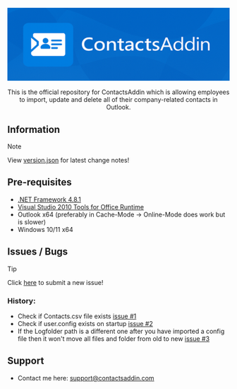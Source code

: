 <p align=center>
  <img src="Images/Banner_540x177.png" width=600/>
</p>

<p align=center>This is the official repository for ContactsAddin which is allowing employees to import, update and delete all of their company-related contacts in Outlook.</p>

## Information

> [!NOTE]
> View [version.json](https://github.com/kevrach1/ContactsAddin.Releases/blob/main/version.json) for latest change notes!

## Pre-requisites

+ [.NET Framework 4.8.1](https://dotnet.microsoft.com/en-us/download/dotnet-framework/net481)
+ [Visual Studio 2010 Tools for Office Runtime](https://www.microsoft.com/en-us/download/details.aspx?id=105522)
+ Outlook x64 (preferably in Cache-Mode -> Online-Mode does work but is slower)
+ Windows 10/11 x64

## Issues / Bugs

> [!TIP]
> Click [here](https://github.com/kevrach1/ContactsAddin.Releases/issues/new) to submit a new issue!

### History:
+ Check if Contacts.csv file exists [issue #1](https://github.com/kevrach1/ContactsAddin.Releases/issues/1)
+ Check if user.config exists on startup [issue #2](https://github.com/kevrach1/ContactsAddin.Releases/issues/2)
+ If the Logfolder path is a different one after you have imported a config file then it won't move all files and folder from old to new [issue #3](https://github.com/kevrach1/ContactsAddin.Releases/issues/3)

## Support

+ Contact me here: support@contactsaddin.com
